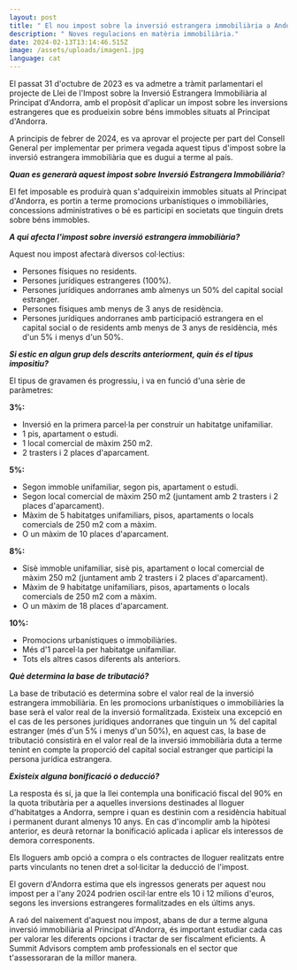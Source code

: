 ```yaml
---
layout: post
title: " El nou impost sobre la inversió estrangera immobiliària a Andorra."
description: " Noves regulacions en matèria immobiliària."
date: 2024-02-13T13:14:46.515Z
image: /assets/uploads/imagen1.jpg
language: cat
---
```

El passat 31 d'octubre de 2023 es va admetre a tràmit parlamentari el projecte de Llei de l'Impost sobre la Inversió Estrangera Immobiliària al Principat d'Andorra, amb el propòsit d'aplicar un impost sobre les inversions estrangeres que es produeixin sobre béns immobles situats al Principat d'Andorra.

A principis de febrer de 2024, es va aprovar el projecte per part del Consell General per implementar per primera vegada aquest tipus d'impost sobre la inversió estrangera immobiliària que es dugui a terme al país.

***Quan es generarà aquest impost sobre Inversió Estrangera Immobiliària***?

El fet imposable es produirà quan s'adquireixin immobles situats al Principat d'Andorra, es portin a terme promocions urbanístiques o immobiliàries, concessions administratives o bé es participi en societats que tinguin drets sobre béns immobles.

***A qui afecta l'impost sobre inversió estrangera immobiliària?***

Aquest nou impost afectarà diversos col·lectius:

* Persones físiques no residents.
* Persones jurídiques estrangeres (100%).
* Persones jurídiques andorranes amb almenys un 50% del capital social estranger.
* Persones físiques amb menys de 3 anys de residència.
* Persones jurídiques andorranes amb participació estrangera en el capital social o de residents amb menys de 3 anys de residència, més d'un 5% i menys d'un 50%.

***Si estic en algun grup dels descrits anteriorment, quin és el tipus impositiu?***

El tipus de gravamen és progressiu, i va en funció d'una sèrie de paràmetres:

**3%:**

* Inversió en la primera parcel·la per construir un habitatge unifamiliar.
* 1 pis, apartament o estudi.
* 1 local comercial de màxim 250 m2.
* 2 trasters i 2 places d'aparcament.

**5%:**

* Segon immoble unifamiliar, segon pis, apartament o estudi.
* Segon local comercial de màxim 250 m2 (juntament amb 2 trasters i 2 places d'aparcament).
* Màxim de 5 habitatges unifamiliars, pisos, apartaments o locals comercials de 250 m2 com a màxim.
* O un màxim de 10 places d'aparcament.

**8%:**

* Sisè immoble unifamiliar, sisè pis, apartament o local comercial de màxim 250 m2 (juntament amb 2 trasters i 2 places d'aparcament).
* Màxim de 9 habitatge unifamiliars, pisos, apartaments o locals comercials de 250 m2 com a màxim.
* O un màxim de 18 places d'aparcament.

**10%:**

* Promocions urbanístiques o immobiliàries.
* Més d'1 parcel·la per habitatge unifamiliar.
* Tots els altres casos diferents als anteriors.

***Què determina la base de tributació?***

La base de tributació es determina sobre el valor real de la inversió estrangera immobiliària. En les promocions urbanístiques o immobiliàries la base serà el valor real de la inversió formalitzada. Existeix una excepció en el cas de les persones jurídiques andorranes que tinguin un % del capital estranger (més d'un 5% i menys d'un 50%), en aquest cas, la base de tributació consistirà en el valor real de la inversió immobiliària duta a terme tenint en compte la proporció del capital social estranger que participi la persona jurídica estrangera.

***Existeix alguna bonificació o deducció?***

La resposta és sí, ja que la llei contempla una bonificació fiscal del 90% en la quota tributària per a aquelles inversions destinades al lloguer d'habitatges a Andorra, sempre i quan es destinin com a residència habitual i permanent durant almenys 10 anys. En cas d'incomplir amb la hipòtesi anterior, es deurà retornar la bonificació aplicada i aplicar els interessos de demora corresponents.

Els lloguers amb opció a compra o els contractes de lloguer realitzats entre parts vinculants no tenen dret a sol·licitar la deducció de l'impost.

El govern d'Andorra estima que els ingressos generats per aquest nou impost per a l'any 2024 podrien oscil·lar entre els 10 i 12 milions d'euros, segons les inversions estrangeres formalitzades en els últims anys.

A raó del naixement d'aquest nou impost, abans de dur a terme alguna inversió immobiliària al Principat d'Andorra, és important estudiar cada cas per valorar les diferents opcions i tractar de ser fiscalment eficients. A Summit Advisors comptem amb professionals en el sector que t'assessoraran de la millor manera.
